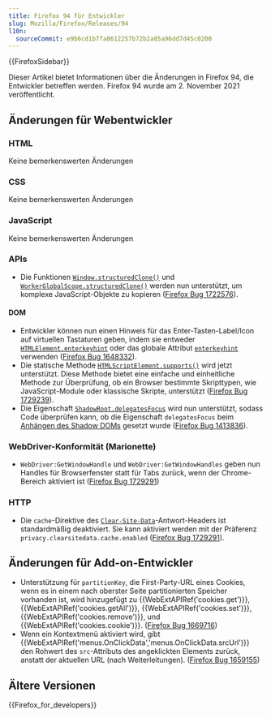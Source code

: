 ```yaml
---
title: Firefox 94 für Entwickler
slug: Mozilla/Firefox/Releases/94
l10n:
  sourceCommit: e9b6cd1b7fa8612257b72b2a85a96dd7d45c0200
---
```


{{FirefoxSidebar}}

Dieser Artikel bietet Informationen über die Änderungen in Firefox 94, die Entwickler betreffen werden. Firefox 94 wurde am 2. November 2021 veröffentlicht.

## Änderungen für Webentwickler

### HTML

Keine bemerkenswerten Änderungen

### CSS

Keine bemerkenswerten Änderungen

### JavaScript

Keine bemerkenswerten Änderungen

### APIs

- Die Funktionen [`Window.structuredClone()`](/de/docs/Web/API/Window/structuredClone) und [`WorkerGlobalScope.structuredClone()`](/de/docs/Web/API/WorkerGlobalScope/structuredClone) werden nun unterstützt, um komplexe JavaScript-Objekte zu kopieren ([Firefox Bug 1722576](https://bugzil.la/1722576)).

#### DOM

- Entwickler können nun einen Hinweis für das Enter-Tasten-Label/Icon auf virtuellen Tastaturen geben, indem sie entweder [`HTMLElement.enterkeyhint`](/de/docs/Web/API/HTMLElement/enterKeyHint) oder das globale Attribut [`enterkeyhint`](/de/docs/Web/HTML/Reference/Global_attributes/enterkeyhint) verwenden ([Firefox Bug 1648332](https://bugzil.la/1648332)).
- Die statische Methode [`HTMLScriptElement.supports()`](/de/docs/Web/API/HTMLScriptElement/supports_static) wird jetzt unterstützt. Diese Methode bietet eine einfache und einheitliche Methode zur Überprüfung, ob ein Browser bestimmte Skripttypen, wie JavaScript-Module oder klassische Skripte, unterstützt ([Firefox Bug 1729239](https://bugzil.la/1729239)).
- Die Eigenschaft [`ShadowRoot.delegatesFocus`](/de/docs/Web/API/ShadowRoot/delegatesFocus) wird nun unterstützt, sodass Code überprüfen kann, ob die Eigenschaft `delegatesFocus` beim [Anhängen des Shadow DOMs](/de/docs/Web/API/Element/attachShadow) gesetzt wurde ([Firefox Bug 1413836](https://bugzil.la/1413836)).

### WebDriver-Konformität (Marionette)

- `WebDriver:GetWindowHandle` und `WebDriver:GetWindowHandles` geben nun Handles für Browserfenster statt für Tabs zurück, wenn der Chrome-Bereich aktiviert ist ([Firefox Bug 1729291](https://bugzil.la/1729291))

### HTTP

- Die `cache`-Direktive des [`Clear-Site-Data`](/de/docs/Web/HTTP/Reference/Headers/Clear-Site-Data)-Antwort-Headers ist standardmäßig deaktiviert.
  Sie kann aktiviert werden mit der Präferenz `privacy.clearsitedata.cache.enabled` ([Firefox Bug 1729291](https://bugzil.la/1729291)).

## Änderungen für Add-on-Entwickler

- Unterstützung für `partitionKey`, die First-Party-URL eines Cookies, wenn es in einem nach oberster Seite partitionierten Speicher vorhanden ist, wird hinzugefügt zu {{WebExtAPIRef('cookies.get')}}, {{WebExtAPIRef('cookies.getAll')}}, {{WebExtAPIRef('cookies.set')}}, {{WebExtAPIRef('cookies.remove')}}, und {{WebExtAPIRef('cookies.cookie')}}. ([Firefox Bug 1669716](https://bugzil.la/1669716))
- Wenn ein Kontextmenü aktiviert wird, gibt {{WebExtAPIRef('menus.OnClickData','menus.OnClickData.srcUrl')}} den Rohwert des `src`-Attributs des angeklickten Elements zurück, anstatt der aktuellen URL (nach Weiterleitungen). ([Firefox Bug 1659155](https://bugzil.la/1659155))

## Ältere Versionen

{{Firefox_for_developers}}
